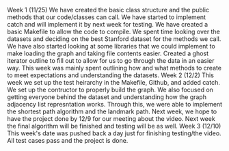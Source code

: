 Week 1 (11/25)
  We have created the basic class structure and the public methods that our code/classes can call.  We have started to implement catch and will implement it by next week for testing.  We have created a basic Makefile to allow the code to compile.  We spent time looking over the datasets and deciding on the best Stanford dataset for the methods we call.  We have also started looking at some libraries that we could implement to make loading the graph and taking file contents easier.  Created a ghost iterator outline to fill out to allow for us to go through the data in an easier way.  This week was mainly spent outlining how and what methods to create to meet expectations and understanding the datasets.
Week 2 (12/2)
This week we set up the test heirarchy in the Makefile, Github, and added catch.  We set up the contructor to properly build the graph.  We also focused on getting everyone behind the dataset and understanding how the graph adjacency list represntation works.  Through this, we were able to implement the shortest path algorithm and the landmark path.  Next week, we hope to have the project done by 12/9 for our meeting about the video.  Next week the final algorithm will be finished and testing will be as well.
Week 3 (12/10)
This week's date was pushed back a day just for finishing testing/the video.  All test cases pass and the project is done.
